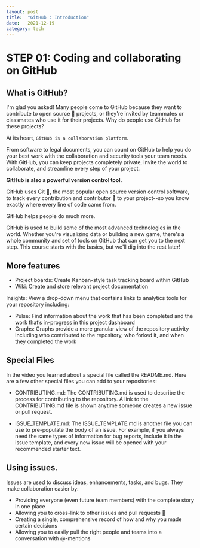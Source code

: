 ```yaml
---
layout: post
title:  "GitHub : Introduction"
date:   2021-12-19 
category: tech
---
```


# **STEP 01: Coding and collaborating on GitHub**

## What is GitHub?

I'm glad you asked! Many people come to GitHub because they want to contribute to open source 📖 projects, or they're invited by teammates or classmates who use it for their projects. Why do people use GitHub for these projects?

At its heart, `GitHub is a collaboration platform`.

From software to legal documents, you can count on GitHub to help you do your best work with the collaboration and security tools your team needs. With GitHub, you can keep projects completely private, invite the world to collaborate, and streamline every step of your project.

**GitHub is also a powerful version control tool.**

GitHub uses Git 📖, the most popular open source version control software, to track every contribution and contributor 📖 to your project--so you know exactly where every line of code came from.

GitHub helps people do much more.

GitHub is used to build some of the most advanced technologies in the world. Whether you're visualizing data or building a new game, there's a whole community and set of tools on GitHub that can get you to the next step. This course starts with the basics, but we'll dig into the rest later!

## More features
- Project boards: Create Kanban-style task tracking board within GitHub
- Wiki: Create and store relevant project documentation

Insights: View a drop-down menu that contains links to analytics tools for your repository including:

- Pulse: Find information about the work that has been completed and the work that’s in-progress in this project dashboard
- Graphs: Graphs provide a more granular view of the repository activity including who contributed to the repository, who forked it, and when they completed the work

## Special Files

In the video you learned about a special file called the README.md. Here are a few other special files you can add to your repositories:

- CONTRIBUTING.md: The CONTRIBUTING.md is used to describe the process for contributing to the repository. A link to the CONTRIBUTING.md file is shown anytime someone creates a new issue or pull request.

- ISSUE_TEMPLATE.md: The ISSUE_TEMPLATE.md is another file you can use to pre-populate the body of an issue. For example, if you always need the same types of information for bug reports, include it in the issue template, and every new issue will be opened with your recommended starter text.

## Using issues.

Issues are used to discuss ideas, enhancements, tasks, and bugs. They make collaboration easier by:

- Providing everyone (even future team members) with the complete story in one place
- Allowing you to cross-link to other issues and pull requests 📖
- Creating a single, comprehensive record of how and why you made certain decisions
- Allowing you to easily pull the right people and teams into a conversation with @-mentions